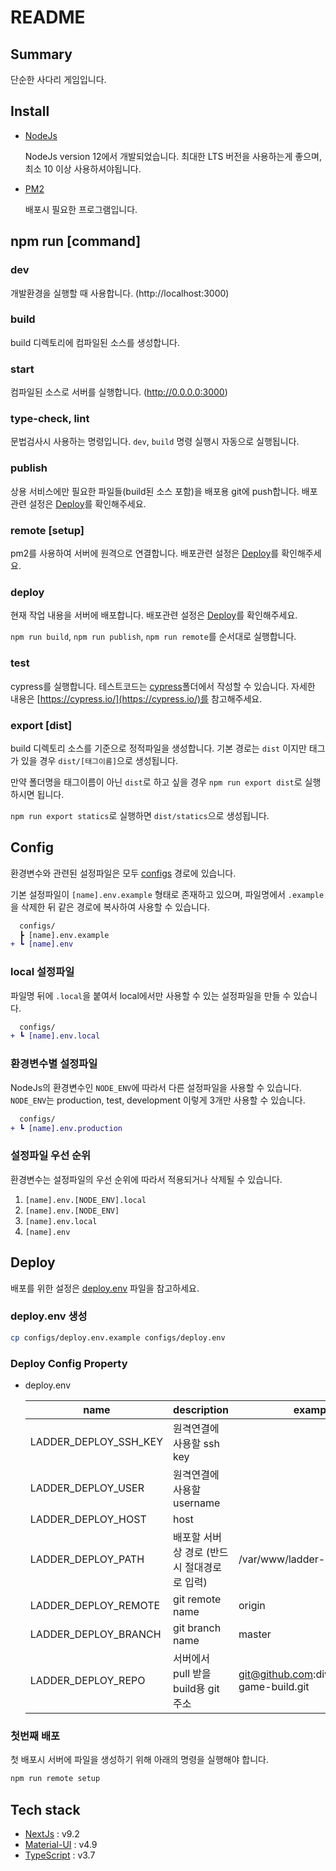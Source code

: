# README

## Summary

단순한 사다리 게임입니다.

## Install

- [NodeJs](https://nodejs.org/)

    NodeJs version 12에서 개발되었습니다. 최대한 LTS 버전을 사용하는게 좋으며, 최소 10 이상 사용하셔야됩니다.

- [PM2](https://pm2.keymetrics.io/)

    배포시 필요한 프로그램입니다.

## npm run [command]

### dev

개발환경을 실행할 때 사용합니다. (http://localhost:3000)

### build

build 디렉토리에 컴파일된 소스를 생성합니다.

### start

컴파일된 소스로 서버를 실행합니다. (http://0.0.0.0:3000)

### type-check, lint

문법검사시 사용하는 명령입니다. `dev`, `build` 명령 실행시 자동으로 실행됩니다.

### publish

상용 서비스에만 필요한 파일들(build된 소스 포함)을 배포용 git에 push합니다. 배포관련 설정은 [Deploy](#deploy)를 확인해주세요.

### remote [setup]

pm2를 사용하여 서버에 원격으로 연결합니다. 배포관련 설정은 [Deploy](#deploy)를 확인해주세요.

### deploy

현재 작업 내용을 서버에 배포합니다. 배포관련 설정은 [Deploy](#deploy)를 확인해주세요.

`npm run build`, `npm run publish`, `npm run remote`를 순서대로 실행합니다.

### test

cypress를 실행합니다. 테스트코드는 [cypress](./cypress)폴더에서 작성할 수 있습니다. 자세한 내용은 [https://cypress.io/](https://cypress.io/)를 참고해주세요.

### export [dist]

build 디렉토리 소스를 기준으로 정적파일을 생성합니다. 기본 경로는 `dist` 이지만 태그가 있을 경우 `dist/[태그이름]`으로 생성됩니다.

만약 폴더명을 태그이름이 아닌 `dist`로 하고 싶을 경우 `npm run export dist`로 실행하시면 됩니다.

`npm run export statics`로 실행하면 `dist/statics`으로 생성됩니다.

## Config

환경변수와 관련된 설정파일은 모두 [configs](./configs) 경로에 있습니다.

기본 설정파일이 `[name].env.example` 형태로 존재하고 있으며, 파일명에서 `.example`을 삭제한 뒤 같은 경로에 복사하여 사용할 수 있습니다.

```diff
  configs/
  ┣ [name].env.example
+ ┗ [name].env
```

### local 설정파일

파일명 뒤에 `.local`을 붙여서 local에서만 사용할 수 있는 설정파일을 만들 수 있습니다.

```diff
  configs/
+ ┗ [name].env.local
```

### 환경변수별 설정파일

NodeJs의 환경변수인 `NODE_ENV`에 따라서 다른 설정파일을 사용할 수 있습니다. `NODE_ENV`는 production, test, development 이렇게 3개만 사용할 수 있습니다.

```diff
  configs/
+ ┗ [name].env.production
```

### 설정파일 우선 순위

환경변수는 설정파일의 우선 순위에 따라서 적용되거나 삭제될 수 있습니다.

1. `[name].env.[NODE_ENV].local`
2. `[name].env.[NODE_ENV]`
3. `[name].env.local`
4. `[name].env`

## Deploy

배포를 위한 설정은 [deploy.env](./configs/deploy.env.example) 파일을 참고하세요.

### deploy.env 생성

```bash
cp configs/deploy.env.example configs/deploy.env
```

### Deploy Config Property

- deploy.env

    | name | description | example |
    | - | - | - |
    | LADDER_DEPLOY_SSH_KEY | 원격연결에 사용할 ssh key | |
    | LADDER_DEPLOY_USER | 원격연결에 사용할 username | |
    | LADDER_DEPLOY_HOST | host | |
    | LADDER_DEPLOY_PATH | 배포할 서버상 경로 (반드시 절대경로로 입력) | /var/www/ladder-game |
    | LADDER_DEPLOY_REMOTE | git remote name | origin |
    | LADDER_DEPLOY_BRANCH | git branch name | master |
    | LADDER_DEPLOY_REPO | 서버에서 pull 받을 build용 git 주소 | git@github.com:divlook/ladder-game-build.git |

### 첫번째 배포

첫 배포시 서버에 파일을 생성하기 위해 아래의 명령을 실행해야 합니다.

```bash
npm run remote setup
```

## Tech stack

- [NextJs](https://nextjs.org/) : v9.2
- [Material-UI](https://material-ui.com/) : v4.9
- [TypeScript](https://www.typescriptlang.org/) : v3.7
